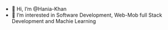 - 👋 Hi, I’m @Hania-Khan
- 👀 I’m interested in Software Development, Web-Mob full Stack Development and Machie Learning 

<!---
Hania-Khan/Hania-Khan is a ✨ special ✨ repository because its `README.md` (this file) appears on your GitHub profile.
You can click the Preview link to take a look at your changes.
--->

